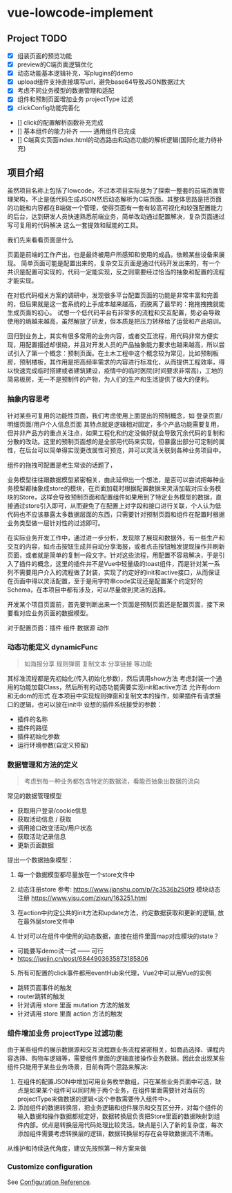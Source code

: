 # vue-lowcode-implement

## Project TODO

- [X] 组装页面的预览功能
- [X] preview的C端页面逻辑优化
- [X] 动态功能基本逻辑补充，写plugins的demo
- [X] upload组件支持直接填写url，避免base64导致JSON数据过大
- [X] 考虑不同业务模型的数据管理和适配
- [X] 组件和预制页面增加业务 projectType 过滤
- [X] clickConfig功能完善化
- [] click的配置解析函数补充完成 
- [] 基本组件的能力补齐 —— 通用组件已完成
- [] C端真实页面index.html的动态路由和动态功能的解析逻辑(国际化能力待补充)

## 项目介绍
虽然项目名称上包括了lowcode，不过本项目实际是为了探索一整套的前端页面管理架构，不止是低代码生成JSON然后动态解析为C端页面。其整体思路是把页面的功能和内容都在B端做一个管理，使得页面有一套有较高可视化和较强配置能力的后台，达到研发人员快速熟悉前端业务，简单改动通过配置解决，复杂页面通过写可复用的代码解决 这么一套提效和赋能的工具。

我们先来看看页面是什么

页面是前端的工作产出，也是最终被用户所感知和使用的成品，依赖某些设备来展现。
简单页面可能是配置出来的，复杂交互页面是通过代码开发出来的，有一个共识是配置可实现的，代码一定能实现，反之则需要经过恰当的抽象和配置的流程才能实现。

在对低代码相关方案的调研中，发现很多平台配置页面的功能是非常丰富和完善的，但后果就是这一套系统的上手成本越来越高，而脱离了最早的：拖拖拽拽就能生成页面的初心。 试想一个低代码平台有非常多的流程和交互配置，势必会导致使用的熵越来越高，虽然解放了研发，但本质是把压力转移给了运营和产品培训。

回归到业务上，其实有很多常用的业务内容，或者交互流程，用代码非常方便实现，用配置描述却很绕，并且对开发人员的产品抽象能力要求也越来越高，所以尝试引入了第一个概念：预制页面。在土木工程中这个概念较为常见，比如预制板房，预制楼板，其作用是把高频率需求的内容进行标准化，从而提供工程效率，得以快速完成临时搭建或者建筑建设，疫情中的临时医院(时间要求非常高)，工地的简易板房，无一不是预制件的产物，为人们的生产和生活提供了极大的便利。

### 抽象内容思考

针对某些可复用的功能性页面，我们考虑使用上面提出的预制概念，如 登录页面/明细页面/用户个人信息页面 其特点就是逻辑相对固定，多个产品功能需要复用，但并非产品方的重点关注点，如果工程化和约定没做好就会导致冗余代码的复制和分散的改动。这里的预制页面想的是全部用代码来实现，但暴露出部分可定制的属性，在后台可以简单得实现更改属性可预览，并可以灵活关联到各种业务项目中。

组件的拖拽可配置是老生常谈的话题了，

业务模型往往跟数据模型紧密相关，由此延伸出一个想法，是否可以尝试把每种业务模型都抽象成store的模块，在页面加载时根据配置数据来灵活加载对应业务模块的Store，这样会导致预制页面和配置组件如果用到了特定业务模型的数据，直接通过store引入即可，从而避免了在配置上对字段和接口进行关联，个人认为低代码也不应该暴露太多数据层面的东西，只需要针对预制页面和组件在配置时根据业务类型做一层针对性的过滤即可。

在实际业务开发工作中，通过进一步分析，发现除了展现和数据外，有一些生产和交互的内容，如点击按钮生成并自动分享海报，或者点击按钮触发提现操作并刷新页面，或者就是简单的复制一段文字。针对这些流程，用配置不容易解决，于是引入了插件的概念，这里的插件并不是Vue中轻量级的toast组件，而是针对某一系列不需要用户介入的流程做了封装，实现了约定好的init和active接口，从而保证在页面中得以灵活配置，至于是用字符串code实现还是配置某个约定好的Schema，在本项目中都有涉及，可以尽量做到灵活的选择。

开发某个项目页面前，首先要判断出来一个页面是预制页面还是配置页面，接下来要看对应业务页面的数据模型。

对于配置页面：插件 组件 数据源 动作
### 动态功能定义 dynamicFunc
> 如海报分享 规则弹窗 复制文本 分享链接 等功能

其标准流程都是先初始化(传入初始化参数)，然后调用show方法
考虑封装一个通用的功能加载Class，然后所有的动态功能需要实现init和active方法
允许有dom和无dom的形式
在本项目中实现规则弹窗和复制文本的操作，如果插件有请求接口的逻辑，也可以放在init中
设想的插件系统接受的参数：
- 插件的名称
- 插件的路径
- 插件初始化参数
- 运行环境参数(自定义预留)

### 数据管理和方法的定义
> 考虑到每一种业务都包含特定的数据流，看能否抽象出数据的流向

常见的数据管理模型
- 获取用户登录/cookie信息
- 获取活动信息 / 获取
- 调用接口改变活动/用户状态
- 获取活动记录信息
- 更新页面数据

提出一个数据抽象模型：
1. 每一个数据模型都尽量放在一个store文件中
2. 动态注册store 参考: https://www.jianshu.com/p/7c3536b250f9 
   模块动态注册 https://www.yisu.com/zixun/163251.html

3. 在action中约定公共的init方法和update方法，约定数据获取和更新的逻辑, 放在最外层store文件中
4. 针对可以在组件中使用的动态数据，直接在组件里面map对应模块的state？
  - 可能要写demo试一试 —— 可行
  - https://juejin.cn/post/6844903635873185806

5. 所有可配置的click事件都用eventHub来代理，Vue2中可以用Vue的实例
  - 跳转页面事件的触发
  - router跳转的触发
  - 针对调用 store 里面 mutation 方法的触发
  - 针对调用 store 里面 action 方法的触发

### 组件增加业务 projectType 过滤功能
由于某些组件的展示数据源和交互流程跟业务流程紧密相关，如商品选择、课程内容选择、购物车逻辑等，需要组件里面的逻辑直接操作业务数据。因此会出现某些组件只能用于某些业务场景，目前有两个思路来解决:
1. 在组件的配置JSON中增加可用业务枚举数组，只在某些业务页面中可选，缺点是如果某个组件可以同时用于两个业务，在组件里面需要针对当前的projectType来做数据的逻辑<这个参数需要传入组件中>。
2. 添加组件的数据转换层，把业务逻辑和组件展示和交互区分开，对每个组件的输入数据和操作数据都规定好，数据转换层负责把Store里面的数据映射到组件内部。优点是转换层用代码处理比较灵活。缺点是引入了新的复杂度，每次添加组件需要考虑转换层的逻辑，数据转换层的存在会导致数据流不清晰。

从维护和持续迭代角度，建议先按照第一种方案来做

### Customize configuration
See [Configuration Reference](https://cli.vuejs.org/config/).
